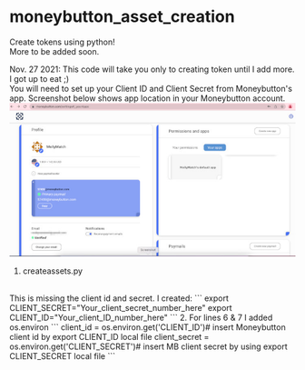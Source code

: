 # moneybutton_asset_creation
Create tokens using python!
<br />
More to be added soon. 

Nov. 27 2021: This code will take you only to creating token until I add more. I got up to eat ;)
<br />
You will need to set up your Client ID and Client Secret from Moneybutton's app. Screenshot below shows app location in your Moneybutton account. 
![browser](docs/images/mb_apps.jpg)
<br />
1. createassets.py 
<br />
This is missing the client id and secret. I created:
```
    export CLIENT_SECRET="Your_client_secret_number_here"
    export CLIENT_ID="Your_client_ID_number_here"
```
2. For lines 6 & 7 I added os.environ
```
client_id = os.environ.get('CLIENT_ID')# insert Moneybutton
client id by export CLIENT_ID local file
client_secret = os.environ.get('CLIENT_SECRET')# insert MB client secret by using export CLIENT_SECRET local file
```
